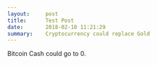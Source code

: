 ```yaml
---
layout:     post
title:      Test Post
date:       2018-02-10 11:21:29
summary:    Cryptocurrency could replace Gold
---
```


Bitcoin Cash could go to 0.
